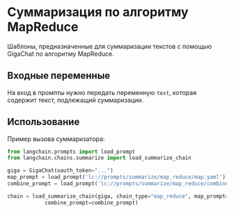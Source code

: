 # Суммаризация по алгоритму MapReduce

Шаблоны, предназначенные для суммаризации текстов с помощью GigaChat по алгоритму MapReduce.

## Входные переменные

На вход в промпты нужно передать переменную `text`, которая содержит текст, подлежащий суммаризации.

## Использование

Пример вызова суммаризатора:

```python
from langchain.prompts import load_prompt
from langchain.chains.summarize import load_summarize_chain

giga = GigaChat(oauth_token="...")
map_prompt = load_prompt('lc://prompts/summarize/map_reduce/map.yaml')
combine_prompt = load_prompt('lc://prompts/summarize/map_reduce/combine.yaml')

chain = load_summarize_chain(giga, chain_type="map_reduce", map_prompt=map_prompt,
            combine_prompt=combine_prompt)
```